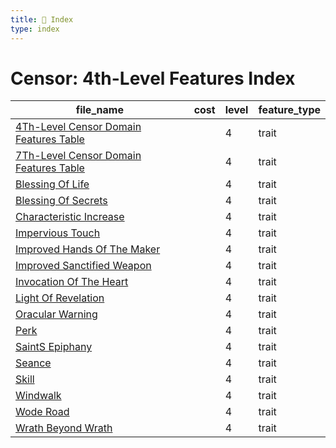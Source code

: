 ```yaml
---
title: 📑 Index
type: index
---
```


# Censor: 4th-Level Features Index

| file_name                                                                                   | cost | level | feature_type |
| ------------------------------------------------------------------------------------------- | ---- | ----- | ------------ |
| [4Th-Level Censor Domain Features Table](../4Th-Level%20Censor%20Domain%20Features%20Table) |      | 4     | trait        |
| [7Th-Level Censor Domain Features Table](../7Th-Level%20Censor%20Domain%20Features%20Table) |      | 4     | trait        |
| [Blessing Of Life](../Blessing%20Of%20Life)                                                 |      | 4     | trait        |
| [Blessing Of Secrets](../Blessing%20Of%20Secrets)                                           |      | 4     | trait        |
| [Characteristic Increase](../Characteristic%20Increase)                                     |      | 4     | trait        |
| [Impervious Touch](../Impervious%20Touch)                                                   |      | 4     | trait        |
| [Improved Hands Of The Maker](../Improved%20Hands%20Of%20The%20Maker)                       |      | 4     | trait        |
| [Improved Sanctified Weapon](../Improved%20Sanctified%20Weapon)                             |      | 4     | trait        |
| [Invocation Of The Heart](../Invocation%20Of%20The%20Heart)                                 |      | 4     | trait        |
| [Light Of Revelation](../Light%20Of%20Revelation)                                           |      | 4     | trait        |
| [Oracular Warning](../Oracular%20Warning)                                                   |      | 4     | trait        |
| [Perk](../Perk)                                                                             |      | 4     | trait        |
| [SaintS Epiphany](../SaintS%20Epiphany)                                                     |      | 4     | trait        |
| [Seance](../Seance)                                                                         |      | 4     | trait        |
| [Skill](../Skill)                                                                           |      | 4     | trait        |
| [Windwalk](../Windwalk)                                                                     |      | 4     | trait        |
| [Wode Road](../Wode%20Road)                                                                 |      | 4     | trait        |
| [Wrath Beyond Wrath](../Wrath%20Beyond%20Wrath)                                             |      | 4     | trait        |
